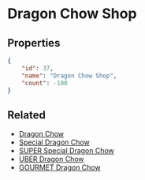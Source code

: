 # Dragon Chow Shop

<no description available>

## Properties

```json
{
    "id": 37,
    "name": "Dragon Chow Shop",
    "count": -100
}
```

## Related

- [Dragon Chow](../items/879-dragon-chow.md)
- [Special Dragon Chow](../items/880-special-dragon-chow.md)
- [SUPER Special Dragon Chow](../items/3456-super-special-dragon-chow.md)
- [UBER Dragon Chow](../items/15360-uber-dragon-chow.md)
- [GOURMET Dragon Chow](../items/15361-gourmet-dragon-chow.md)

